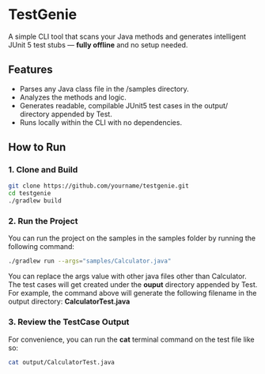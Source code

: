 # TestGenie
A simple CLI tool that scans your Java methods and generates intelligent JUnit 5 test stubs — **fully offline** and no setup needed.

## Features

- Parses any Java class file in the /samples directory.
- Analyzes the methods and logic.
- Generates readable, compilable JUnit5 test cases in the output/ directory appended by Test.
- Runs locally within the CLI with no dependencies.

## How to Run

### 1. Clone and Build
```bash
git clone https://github.com/yourname/testgenie.git
cd testgenie
./gradlew build
```
### 2. Run the Project
You can run the project on the samples in the samples folder by running the following command:
```bash
./gradlew run --args="samples/Calculator.java"
```
You can replace the args value with other java files other than Calculator. 
The test cases will get created under the **ouput** directory appended by Test. For example, the command above will generate the following filename in the output directory: **CalculatorTest.java**

### 3. Review the TestCase Output
For convenience, you can run the **cat** terminal command on the test file like so:
```bash
cat output/CalculatorTest.java
```
